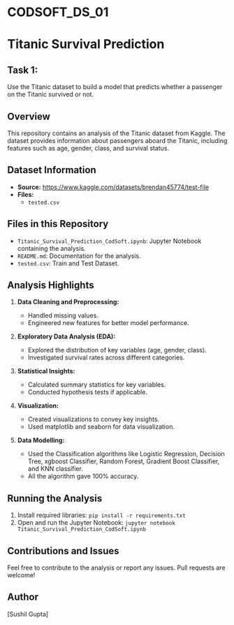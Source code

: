 # CODSOFT_DS_01

# Titanic Survival Prediction

## Task 1: 
Use the Titanic dataset to build a model that predicts whether a passenger on the Titanic survived or not.

## Overview
This repository contains an analysis of the Titanic dataset from Kaggle. The dataset provides information about passengers aboard the Titanic, including features such as age, gender, class, and survival status. 

## Dataset Information
- **Source:** https://www.kaggle.com/datasets/brendan45774/test-file
- **Files:**
  - `tested.csv`

## Files in this Repository
- `Titanic_Survival_Prediction_CodSoft.ipynb`: Jupyter Notebook containing the analysis.
- `README.md`: Documentation for the analysis.
- `tested.csv`: Train and Test Dataset.

## Analysis Highlights
1. **Data Cleaning and Preprocessing:**
   - Handled missing values.
   - Engineered new features for better model performance.

2. **Exploratory Data Analysis (EDA):**
   - Explored the distribution of key variables (age, gender, class).
   - Investigated survival rates across different categories.

3. **Statistical Insights:**
   - Calculated summary statistics for key variables.
   - Conducted hypothesis tests if applicable.

4. **Visualization:**
   - Created visualizations to convey key insights.
   - Used matplotlib and seaborn for data visualization.

4. **Data Modelling:**
   - Used the Classification algorithms like Logistic Regression, Decision Tree, xgboost Classifier, Random Forest, Gradient Boost Classifier, and KNN classifier.
   - All the algorithm gave 100% accuracy.

## Running the Analysis
1. Install required libraries: `pip install -r requirements.txt`
2. Open and run the Jupyter Notebook: `jupyter notebook Titanic_Survival_Prediction_CodSoft.ipynb`

## Contributions and Issues
Feel free to contribute to the analysis or report any issues. Pull requests are welcome!

## Author
[Sushil Gupta]
